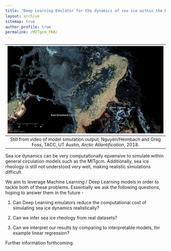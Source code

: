 ```yaml
---
title: "Deep Learning Emulator for the dynamics of sea ice within the MITgcm model"
layout: archive
sitemap: true
author_profile: true
permalink: /MITgcm_FKB/
---
```


|![mitgcmFKB.jpeg](/assets/images/mitgcmFKB.jpeg)
|:--:|
| Still from video of model simulation output, Nguyen/Heimbach and Greg Foss, TACC, UT Austin, *Arctic Atlantification*, 2018. |

Sea ice dynamics can be very computationally epxensive to simulate within general circulation models such as the MITgcm. Additionally, sea ice rheology is still not understood very well, making realistic simulations difficult. 

We aim to leverage Machine Learning / Deep Learning models in order to tackle both of these problems. Essentially we ask the following questions, hoping to answer them in the future - 

1. Can Deep Learning emulators reduce the computational cost of simulating sea ice dynamics realistically?

2. Can we infer sea ice rheology from real datasets?

3. Can we interpret our results by comparing to interpretable models, for example linear regression?

Further information forthcoming.


